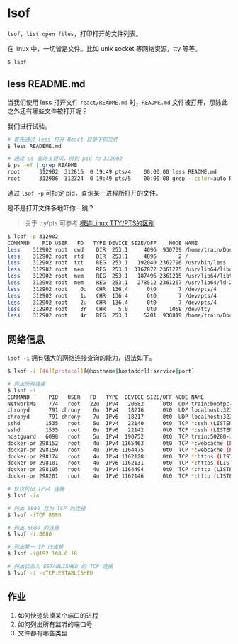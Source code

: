 # lsof

`lsof`，`list open files`，打印打开的文件列表。

在 linux 中，一切皆是文件。比如 unix socket 等网络资源，tty 等等。

``` bash
$ lsof
```

## less README.md

当我们使用 less 打开文件 `react/README.md` 时，`README.md` 文件被打开，那除此之外还有哪些文件被打开呢？

我们进行试验。

``` bash
# 首先通过 less 打开 React 目录下的文件
$ less READEME.md

# 通过 ps 查询关键词，得到 pid 为 312902
$ ps -ef | grep README
root      312902  312816  0 19:49 pts/4    00:00:00 less README.md
root      312906  312324  0 19:49 pts/5    00:00:00 grep --color=auto README
```

通过 `lsof -p` 可指定 pid，查询某一进程所打开的文件。

是不是打开文件多地吓你一跳？

> 关于 tty/pts 可参考 [概述Linux TTY/PTS的区别](https://www.jb51.net/article/176264.htm)

``` bash
$ lsof -p 312902
COMMAND    PID USER   FD   TYPE DEVICE SIZE/OFF    NODE NAME
less    312902 root  cwd    DIR  253,1     4096  930709 /home/train/Documents/react
less    312902 root  rtd    DIR  253,1     4096       2 /
less    312902 root  txt    REG  253,1   192040 2362796 /usr/bin/less
less    312902 root  mem    REG  253,1  3167872 2361275 /usr/lib64/libc-2.28.so
less    312902 root  mem    REG  253,1   187496 2361215 /usr/lib64/libtinfo.so.6.1
less    312902 root  mem    REG  253,1   278512 2361267 /usr/lib64/ld-2.28.so
less    312902 root    0u   CHR  136,4      0t0       7 /dev/pts/4
less    312902 root    1u   CHR  136,4      0t0       7 /dev/pts/4
less    312902 root    2u   CHR  136,4      0t0       7 /dev/pts/4
less    312902 root    3r   CHR    5,0      0t0    1058 /dev/tty
less    312902 root    4r   REG  253,1     5201  930819 /home/train/Documents/react/README.md
```

## 网络信息

`lsof -i` 拥有强大的网络连接查询的能力，语法如下。

``` bash
$ lsof -i [46][protocol][@hostname|hostaddr][:service|port]
```

``` bash
# 列出所有连接
$ lsof -i
COMMAND      PID   USER   FD   TYPE  DEVICE SIZE/OFF NODE NAME
NetworkMa    774   root   22u  IPv4   20682      0t0  UDP train:bootpc->192.168.0.254:bootps
chronyd      791 chrony    6u  IPv4   18216      0t0  UDP localhost:323
chronyd      791 chrony    7u  IPv6   18217      0t0  UDP localhost:323
sshd        1535   root    5u  IPv4   22140      0t0  TCP *:ssh (LISTEN)
sshd        1535   root    6u  IPv6   22142      0t0  TCP *:ssh (LISTEN)
hostguard   6098   root    5u  IPv4  190752      0t0  TCP train:50280->100.125.2.73:https (ESTABLISHED)
docker-pr 298152   root    4u  IPv4 1165463      0t0  TCP *:webcache (LISTEN)
docker-pr 298159   root    4u  IPv6 1164475      0t0  TCP *:webcache (LISTEN)
docker-pr 298174   root    4u  IPv4 1162128      0t0  TCP *:https (LISTEN)
docker-pr 298181   root    4u  IPv6 1162131      0t0  TCP *:https (LISTEN)
docker-pr 298195   root    4u  IPv4 1164494      0t0  TCP *:http (LISTEN)
docker-pr 298201   root    4u  IPv6 1162146      0t0  TCP *:http (LISTEN)

# 仅仅列出 IPv4 连接
$ lsof -i4

# 列出 8080 且为 TCP 的连接
$ lsof -iTCP:8080

# 列出 8080 的连接
$ lsof -i:8080

# 列出某一 IP 的连接
$ lsof -i@192.168.0.18

# 列出状态为 ESTABLISHED 的 TCP 连接
$ lsof -i -sTCP:ESTABLISHED
```

## 作业

1. 如何快速杀掉某个端口的进程
2. 如何列出所有监听的端口号
3. 文件都有哪些类型

